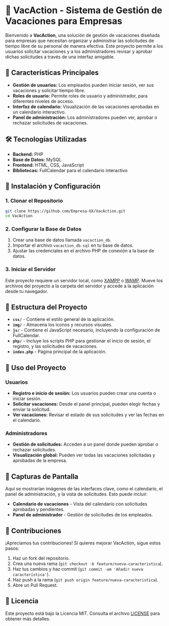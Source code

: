 # 📅 VacAction - Sistema de Gestión de Vacaciones para Empresas

Bienvenido a **VacAction**, una solución de gestión de vacaciones diseñada para empresas que necesitan organizar y administrar las solicitudes de tiempo libre de su personal de manera efectiva. Este proyecto permite a los usuarios solicitar vacaciones y a los administradores revisar y aprobar dichas solicitudes a través de una interfaz amigable.

## 🌟 Características Principales
- **Gestión de usuarios:** Los empleados pueden iniciar sesión, ver sus vacaciones y solicitar tiempo libre.
- **Roles de usuario:** Permite roles de usuario y administrador, para diferentes niveles de acceso.
- **Interfaz de calendario:** Visualización de las vacaciones aprobadas en un calendario interactivo.
- **Panel de administración:** Los administradores pueden ver, aprobar o rechazar solicitudes de vacaciones.

## 🛠️ Tecnologías Utilizadas
- **Backend:** PHP
- **Base de Datos:** MySQL
- **Frontend:** HTML, CSS, JavaScript
- **Bibliotecas:** FullCalendar para el calendario interactivo

## 🚀 Instalación y Configuración

### 1. Clonar el Repositorio
```bash
git clone https://github.com/Empresa-UX/VacAction.git
cd VacAction
```
### 2. Configurar la Base de Datos
1. Crear una base de datos llamada `vacaction_db`.
2. Importar el archivo `vacaction_db.sql` en tu base de datos.
3. Ajustar las credenciales en el archivo PHP de conexión a la base de datos.

### 3. Iniciar el Servidor
Este proyecto requiere un servidor local, como [XAMPP](https://www.apachefriends.org/) o [WAMP](https://www.wampserver.com/). Mueve los archivos del proyecto a la carpeta del servidor y accede a la aplicación desde tu navegador.

## 📂 Estructura del Proyecto
- **`css/`** - Contiene el estilo general de la aplicación.
- **`img/`** - Almacena los iconos y recursos visuales.
- **`js/`** - Contiene el JavaScript necesario, incluyendo la configuración de FullCalendar.
- **`php/`** - Incluye los scripts PHP para gestionar el inicio de sesión, el registro, y las solicitudes de vacaciones.
- **`index.php`** - Página principal de la aplicación.

## 🧭 Uso del Proyecto

### Usuarios
- **Registro e inicio de sesión:** Los usuarios pueden crear una cuenta o iniciar sesión.
- **Solicitar vacaciones:** Desde el panel principal, pueden elegir fechas y enviar la solicitud.
- **Ver vacaciones:** Revisar el estado de sus solicitudes y ver las fechas en el calendario.

### Administradores
- **Gestión de solicitudes:** Acceden a un panel donde pueden aprobar o rechazar solicitudes.
- **Visualización global:** Pueden ver todas las vacaciones solicitadas y aprobadas de la empresa.

## 📸 Capturas de Pantalla
Aquí se mostrarían imágenes de las interfaces clave, como el calendario, el panel de administración, y la vista de solicitudes. Esto puede incluir:
- **Calendario de vacaciones** - Vista del calendario con solicitudes aprobadas y pendientes.
- **Panel de administrador** - Gestión de solicitudes de los empleados.

## 🤝 Contribuciones
¡Apreciamos tus contribuciones! Si quieres mejorar VacAction, sigue estos pasos:
1. Haz un fork del repositorio.
2. Crea una nueva rama (`git checkout -b feature/nueva-caracteristica`).
3. Haz tus cambios y haz commit (`git commit -am 'Añadir nueva característica'`).
4. Haz push a la rama (`git push origin feature/nueva-caracteristica`).
5. Abre un Pull Request.

## 📄 Licencia
Este proyecto está bajo la Licencia MIT. Consulta el archivo [LICENSE](LICENSE) para obtener más detalles.

